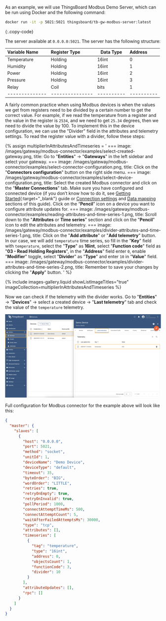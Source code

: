 As an example, we will use ThingsBoard Modbus Demo Server, which can be run using Docker and the following command:

```bash
docker run -it -p 5021:5021 thingsboard/tb-gw-modbus-server:latest
```
{:.copy-code}

The server available at `0.0.0.0:5021`. The server has the following structure:

| Variable Name  | Register Type   | Data Type  | Address    |
|:---------------|:----------------|------------|:-----------|
| Temperature    | Holding         | 16int      | 0          |
| Humidity       | Holding         | 16int      | 1          |
| Power          | Holding         | 16int      | 2          |
| Pressure       | Holding         | 16int      | 3          |
| Relay          | Coil            | bits       | 1          |
| -------------- | --------------- | ---------- | ---------- |

A fairly common practice when using Modbus devices is when the values we get from registers need to be divided by a 
certain number to get the correct value. For example, if we read the temperature from a register and the value in 
the register is `2534`, and we need to get `25.34` degrees, then we need to divide the value by 100.
To implement this in the device configuration, we can use the "Divider" field in the attributes and telemetry settings.
To read the register value with a divider, follow these steps:

{% assign multiplierInAttributesAndTimeseries = '
    ===
        image: /images/gateway/modbus-connector/examples/select-created-gateway.png,
        title: Go to "**Entities**" → "**Gateways**" in the left sidebar and select your gateway.
    ===
        image: /images/gateway/modbus-connector/examples/select-connector-configuration.png,
        title: Click on the "**Connectors configuration**" button on the right side menu.
    ===
        image: /images/gateway/modbus-connector/examples/select-device-configuration.png,
        title: Select the created Modbus connector and click on the "**Master Connections**" tab. Make sure you have configured and connected device (if you don’t know how to do it, see [Getting Started](/docs/iot-gateway/getting-started/?connectorsCreation=modbus){:target="_blank"} guide or [Connection settings](/docs/iot-gateway/config/modbus/#connection-settings) and [Data mapping](/docs/iot-gateway/config/modbus/#data-mapping) sections of this guide). Click on the “**Pencil**” icon on a device you want to configure attribute updates for.
    ===
        image: /images/gateway/modbus-connector/examples/reading-attributes-and-time-series-1.png,
        title: Scroll down to the "**Attributes** or **Time series**" section and click on the "**Pencil**" icon to edit the attributes and telemetry.
    ===
        image: /images/gateway/modbus-connector/examples/divider-attributes-and-time-series-1.png,
        title: Click on the "**Add attribute**" or "**Add telemetry**" button. In our case, we will add `temperature` time series, so fill in the "**Key**" field with `temperature`, select the "**Type**" as **16int**, select "**Function code**" field as "**03 - Read Holding Registers**", in the "**Address**" field enter `0`, enable "**Modifier**" toggle, select "**Divider**" as "**Type**" and enter `10` in "**Value**" field.
    ===
        image: /images/gateway/modbus-connector/examples/divider-attributes-and-time-series-2.png,
        title: Remember to save your changes by clicking the "**Apply**" button.
'
%}

{% include images-gallery.liquid showListImageTitles="true" imageCollection=multiplierInAttributesAndTimeseries %}

Now we can check if the telemetry with the divider works. Go to "**Entities**" → "**Devices**" → select a created 
device → "**Last telemetry**" tab and check the value of the `temperature` telemetry.

![image](/images/gateway/modbus-connector/examples/divider-attributes-and-time-series-3.png)

Full configuration for Modbus connector for the example above will look like this:

```json
{
  "master": {
    "slaves": [
      {
        "host": "0.0.0.0",
        "port": 5021,
        "method": "socket",
        "unitId": 1,
        "deviceName": "Demo Device",
        "deviceType": "default",
        "timeout": 35,
        "byteOrder": "BIG",
        "wordOrder": "LITTLE",
        "retries": true,
        "retryOnEmpty": true,
        "retryOnInvalid": true,
        "pollPeriod": 1000,
        "connectAttemptTimeMs": 500,
        "connectAttemptCount": 5,
        "waitAfterFailedAttemptsMs": 30000,
        "type": "tcp",
        "attributes": [],
        "timeseries": [
          {
            "tag": "temperature",
            "type": "16int",
            "address": 0,
            "objectsCount": 1,
            "functionCode": 3,
            "divider": 10
          }
        ],
        "attributeUpdates": [],
        "rpc": []
      }
    ]
  }
}
```
